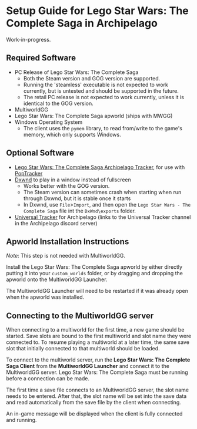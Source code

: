 # Setup Guide for Lego Star Wars: The Complete Saga in Archipelago

Work-in-progress.

## Required Software
- PC Release of Lego Star Wars: The Complete Saga
  - Both the Steam version and GOG version are supported.
  - Running the 'steamless' executable is not expected to work currently, but is untested and should be supported in the
future.
  - The retail PC release is not expected to work currently, unless it is identical to the GOG version.
- MultiworldGG
- Lego Star Wars: The Complete Saga apworld (ships with MWGG)
- Windows Operating System
  - The client uses the `pymem` library, to read from/write to the game's memory, which only supports Windows.

## Optional Software
- [Lego Star Wars: The Complete Saga Archipelago Tracker](https://github.com/Mysteryem/TCS_AP_PopTracker/releases/latest), 
for use with [PopTracker](https://github.com/black-sliver/PopTracker/releases)
- [Dxwnd](https://dxwnd.org/) to play in a window instead of fullscreen
  - Works better with the GOG version.
  - The Steam version can sometimes crash when starting when run through Dxwnd, but it is stable once it starts
  - In Dxwnd, use `File`>`Import`, and then open the `Lego Star Wars - The Complete Saga` file int the `DxWnd\exports`
folder.
- [Universal Tracker](https://discord.com/channels/731205301247803413/1367270230635839539) for Archipelago (links to the
Universal Tracker channel in the Archipelago discord server)

## Apworld Installation Instructions

*Note*: This step is not needed with MultiworldGG.

Install the Lego Star Wars: The Complete Saga apworld by either directly putting it into your `custom_worlds` folder,
or by dragging and dropping the apworld onto the MultiworldGG Launcher.

The MultiworldGG Launcher will need to be restarted if it was already open when the apworld was installed.

## Connecting to the MultiworldGG server
When connecting to a multiworld for the first time, a new game should be started. Save slots are bound to the first
multiworld and slot name they were connected to. To resume playing a multiworld at a later time, the same save slot that
initially connected to that multiworld should be loaded. 

To connect to the multiworld server, run the **Lego Star Wars: The Complete Saga Client** from the **MultiworldGG Launcher**
and connect it to the MultiworldGG server. Lego Star Wars: The Complete Saga must be running before a connection can be
made.

The first time a save file connects to an MultiworldGG server, the slot name needs to be entered. After that, the slot
name will be set into the save data and read automatically from the save file by the client when connecting.

An in-game message will be displayed when the client is fully connected and running.